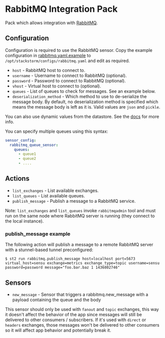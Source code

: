 # RabbitMQ Integration Pack

Pack which allows integration with [RabbitMQ](http://www.rabbitmq.com/).

## Configuration

Configuration is required to use the RabbitMQ sensor. Copy the example configuration
in [rabbitmq.yaml.example](./rabbitmq.yaml.example) to `/opt/stackstorm/configs/rabbitmq.yaml`
and edit as required.

* ``host`` - RabbitMQ host to connect to.
* ``username`` - Username to connect to RabbitMQ (optional).
* ``password`` - Password to connect to RabbitMQ (optional).
* ``vhost`` - Virtual host to connect to (optional).
* ``queues`` - List of queues to check for messages. See an example below.
* ``deserialization_method`` - Which method to use to de-serialize the
  message body. By default, no deserialization method is specified which means
  the message body is left as it is. Valid values are ``json`` and ``pickle``.

You can also use dynamic values from the datastore. See the
[docs](https://docs.stackstorm.com/reference/pack_configs.html) for more info.

You can specify multiple queues using this syntax:

```yaml
sensor_config:
  rabbitmq_queue_sensor:
    queues:
      - queue1
      - queue2
      - ....
```

## Actions

* ``list_exchanges`` - List available exchanges.
* ``list_queues`` - List available queues.
* ``publish_message`` - Publish a message to a RabbitMQ service.

Note: ``list_exchanges`` and ``list_queues`` invoke ``rabbitmqadmin`` tool and must run on the
same node where RabbitMQ server is running (they connect to the local instance).

### publish_message example

The following action will publish a message to a remote RabbitMQ server with a stunnel-based tunnel preconfigured:

```shell
$ st2 run rabbitmq.publish_message host=localhost port=5673 virtual_host=sensu exchange=metrics exchange_type=topic username=sensu password=password message="foo.bar.baz 1 1436802746"
```


## Sensors

* ``new_message`` - Sensor that triggers a rabbitmq.new_message with a payload containing the queue and the body

This sensor should only be used with ``fanout`` and ``topic`` exchanges,  this way it doesn't affect the behavior of the app since messages will still be delivered to other consumers / subscribers.
If it's used with ``direct`` or ``headers`` exchanges, those messages won't be delivered to other consumers so it will affect app behavior and potentially break it.
